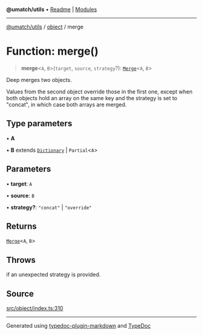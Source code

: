 **@umatch/utils** • [Readme](../../index.md) \| [Modules](../../modules.md)

***

[@umatch/utils](../../modules.md) / [object](../index.md) / merge

# Function: merge()

> **merge**\<`A`, `B`\>(`target`, `source`, `strategy`?): [`Merge`](../../index/type-aliases/Merge.md)\<`A`, `B`\>

Deep merges two objects.

Values from the second object override those in the first one,
except when both objects hold an array on the same key and the
strategy is set to "concat", in which case both arrays are merged.

## Type parameters

• **A**

• **B** extends [`Dictionary`](../../index/type-aliases/Dictionary.md) \| `Partial`\<`A`\>

## Parameters

• **target**: `A`

• **source**: `B`

• **strategy?**: `"concat"` \| `"override"`

## Returns

[`Merge`](../../index/type-aliases/Merge.md)\<`A`, `B`\>

## Throws

if an unexpected strategy is provided.

## Source

[src/object/index.ts:310](https://github.com/umatch-oficial/utils/blob/6b2757d/src/object/index.ts#L310)

***

Generated using [typedoc-plugin-markdown](https://www.npmjs.com/package/typedoc-plugin-markdown) and [TypeDoc](https://typedoc.org/)
